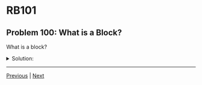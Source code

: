 # RB101
## Problem 100: What is a Block?

What is a block?

<details>
<summary>Solution:</summary>

A block is a piece of code that can be passed to a method and executed within that method's context. Blocks are not objects themselves (though they can be converted to Proc objects).

**Block syntax:**

Blocks can be written in two ways:

1. **Curly braces** `{ }` - typically for single-line blocks
2. **do...end** - typically for multi-line blocks

Examples:
```ruby
# Single-line block with curly braces:
[1, 2, 3].each { |num| puts num }

# Multi-line block with do...end:
[1, 2, 3].each do |num|
  squared = num * num
  puts squared
end

# Can use either for single line:
5.times { puts "Hello" }
5.times do puts "Hello" end

# Can use either for multiple lines (but do...end is conventional):
[1, 2, 3].map { |n|
  n * 2
}

[1, 2, 3].map do |n|
  n * 2
end
```

**Blocks are passed to methods:**
```ruby
# The method 'each' takes a block
[1, 2, 3].each do |num|
  puts num
end

# The method 'map' takes a block
[1, 2, 3].map { |n| n * 2 }

# The method 'times' takes a block
3.times { puts "Hi" }
```

**Blocks have access to outer scope:**
```ruby
multiplier = 2
[1, 2, 3].map { |n| n * multiplier }  # Can access multiplier
```

</details>

---

[Previous](099.md) | [Next](101.md)

